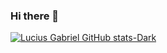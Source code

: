 ### Hi there 👋

[![Lucius Gabriel GitHub stats-Dark](https://github-readme-stats.vercel.app/api?username=luciusgabriel&show_icons=true&theme=dark#gh-dark-mode-only)](https://github.com/luciusgabriel/github-readme-stats#gh-dark-mode-only)

<!--
**LuciusGabriel/LuciusGabriel** is a ✨ _special_ ✨ repository because its `README.md` (this file) appears on your GitHub profile.

Here are some ideas to get you started:

- 🔭 I’m currently working on ...
- 🌱 I’m currently learning ...
- 👯 I’m looking to collaborate on ...
- 🤔 I’m looking for help with ...
- 💬 Ask me about ...
- 📫 How to reach me: ...
- 😄 Pronouns: ...
- ⚡ Fun fact: ...
-->
